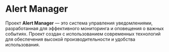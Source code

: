 # Alert Manager

Проект **Alert Manager** — это система управления уведомлениями, разработанная для эффективного мониторинга и оповещения о важных событиях. Проект создан с использованием современных технологий для обеспечения высокой производительности и удобства использования.
